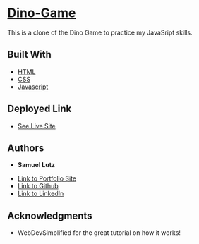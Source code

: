 # [Dino-Game](https://samuellutz.github.io/Dino-Game/)


This is a clone of the Dino Game to practice my JavaSript skills.


## Built With

* [HTML](https://developer.mozilla.org/en-US/docs/Web/HTML)
* [CSS](https://developer.mozilla.org/en-US/docs/Web/CSS)
* [Javascript](https://developer.mozilla.org/en-US/docs/Web/JavaScript)

## Deployed Link

* [See Live Site](https://samuellutz.github.io/Dino-Game/)


## Authors

* **Samuel Lutz** 

- [Link to Portfolio Site](https://samuellutz.github.io/Portfolio-new/)
- [Link to Github](https://github.com/samuellutz)
- [Link to LinkedIn](https://www.linkedin.com/in/samuel-lutz-77138020b/)


## Acknowledgments

* WebDevSimplified for the great tutorial on how it works!
